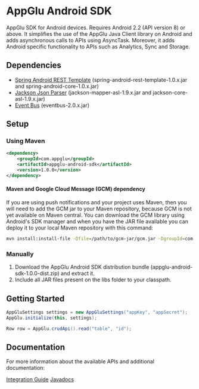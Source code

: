 AppGlu Android SDK
==================

AppGlu SDK for Android devices. Requires Android 2.2 (API version 8) or above.
It simplifies the use of the AppGlu Java Client library on Android and adds asynchronous calls to APIs using AsyncTask.
Moreover, it adds Android specific functionality to APIs such as Analytics, Sync and Storage.

## Dependencies

* [Spring Android REST Template](http://www.springsource.org/spring-android) (spring-android-rest-template-1.0.x.jar and spring-android-core-1.0.x.jar)
* [Jackson Json Parser](http://jackson.codehaus.org) (jackson-mapper-asl-1.9.x.jar and jackson-core-asl-1.9.x.jar)
* [Event Bus](https://github.com/greenrobot/EventBus) (eventbus-2.0.x.jar)

## Setup

### Using Maven

```xml
<dependency>
    <groupId>com.appglu</groupId>
    <artifactId>appglu-android-sdk</artifactId>
    <version>1.0.0</version>
</dependency>
```

#### Maven and Google Cloud Message (GCM) dependency

If you are using push notifications and your project uses Maven, then you will need to add the GCM jar to your Maven repository, because GCM is not yet available on Maven central.
You can download the GCM library using Android's SDK manager and when you have the JAR file available you can deploy it to your local Maven repository with this command:

```sh
mvn install:install-file -Dfile=/path/to/gcm-jar/gcm.jar -DgroupId=com.google.android.gcm -DartifactId=gcm-client -Dversion=r3 -Dpackaging=jar
```

### Manually

1. Download the AppGlu Android SDK distribution bundle (appglu-android-sdk-1.0.0-dist.zip) and extract it.
2. Include all JAR files present on the libs folder to your classpath.


## Getting Started

```java
AppGluSettings settings = new AppGluSettings("appKey", "appSecret");
AppGlu.initialize(this, settings);

Row row = AppGlu.crudApi().read("table", "id");
```

## Documentation

For more information about the available APIs and additional documentation:

[Integration Guide](https://github.com/appglu/appglu-androidsdk/wiki/Android-SDK-Integration-Guide)
[Javadocs](http://appglu.github.com/appglu-androidsdk/javadoc/index.html)




